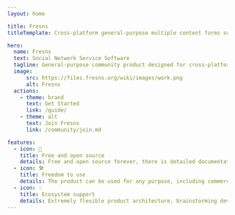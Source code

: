 ```yaml
---
layout: home

title: Fresns
titleTemplate: Cross-platform general-purpose multiple content forms social network service software

hero:
  name: Fresns
  text: Social Network Service Software
  tagline: General-purpose community product designed for cross-platform, and supports flexible and diverse content forms. It conforms to the trend of the times, satisfies a variety of operating scenarios, is more open and easier to re-development.
  image:
      src: https://files.fresns.org/wiki/images/work.png
      alt: Fresns
  actions:
    - theme: brand
      text: Get Started
      link: /guide/
    - theme: alt
      text: Join Fresns
      link: /community/join.md

features:
  - icon: 🎉
    title: Free and open source
    details: Free and open source forever, there is detailed documentation (including front and back-end prototypes, flowcharts, data dictionaries, API Wiki and other information content), you can complete a complete understanding of the product logic.
  - icon: 🛠
    title: Freedom to use
    details: The product can be used for any purpose, including commercial use, and even the right to use intellectual property (Invention patents and computer software copyrights) is granted to Fresns users free of charge in perpetuity.
  - icon: 💡
    title: Ecosystem support
    details: Extremely flexible product architecture, brainstorming developer ecology, can meet the service needs of any market background and operation scenario, including support for commercial realization, so that the imagination is infinite possible.
---
```

